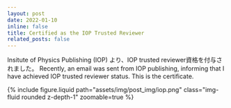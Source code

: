 ```yaml
---
layout: post
date: 2022-01-10
inline: false
title: Certified as the IOP Trusted Reviewer
related_posts: false
---
```



<!-- Comment here. inline comment here -->

Insitute of Physics Publishing (IOP) より、IOP trusted reviewer資格を付与されました。
Recently, an email was sent from IOP publishing, informing that I have achieved IOP trusted reviewer status. This is the certificate.

<div class="row mt-3 justify-content-center">
    <!-- 70% width for middle-over screean, 100% for small -->
    <div class="col-12 col-md-7 mt-3 mt-md-0"> 
        {% include figure.liquid path="assets/img/post_img/iop.png" class="img-fluid rounded z-depth-1" zoomable=true %}
    </div>
</div>
<div class="caption">

</div>